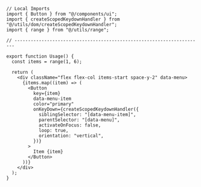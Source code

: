 ﻿```tsx
// Local Imports
import { Button } from "@/components/ui";
import { createScopedKeydownHandler } from "@/utils/dom/createScopedKeydownHandler";
import { range } from "@/utils/range";

// ----------------------------------------------------------------------

export function Usage() {
  const items = range(1, 6);

  return (
    <div className="flex flex-col items-start space-y-2" data-menu>
      {items.map((item) => (
        <Button
          key={item}
          data-menu-item
          color="primary"
          onKeyDown={createScopedKeydownHandler({
            siblingSelector: "[data-menu-item]",
            parentSelector: "[data-menu]",
            activateOnFocus: false,
            loop: true,
            orientation: "vertical",
          })}
        >
          Item {item}
        </Button>
      ))}
    </div>
  );
}

```
